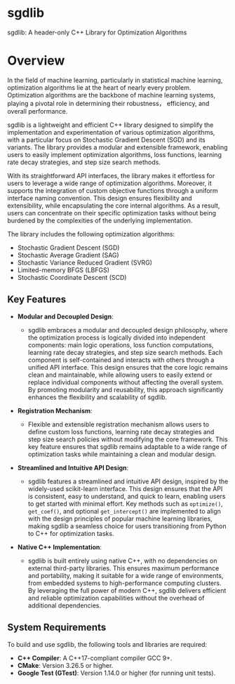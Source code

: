 # sgdlib
sgdlib: A header-only C++ Library for Optimization Algorithms

# Overview

In the field of machine learning, particularly in statistical machine learning, optimization algorithms lie at the heart of nearly every problem. Optimization algorithms are the backbone of machine learning systems, playing a pivotal role in determining their robustness， efficiency, and overall performance.

sgdlib is a lightweight and efficient C++ library designed to simplify the implementation and experimentation of various optimization algorithms, with a particular focus on Stochastic Gradient Descent (SGD) and its variants. The library provides a modular and extensible framework, enabling users to easily implement optimization algorithms, loss functions, learning rate decay strategies, and step size search methods.

With its straightforward API interfaces, the library makes it effortless for users to leverage a wide range of optimization algorithms. Moreover, it supports the integration of custom objective functions through a uniform interface naming convention. This design ensures flexibility and extensibility, while encapsulating the core internal algorithms. As a result, users can concentrate on their specific optimization tasks without being burdened by the complexities of the underlying implementation.

The library includes the following optimization algorithms:

- Stochastic Gradient Descent (SGD)
- Stochastic Average Gradient (SAG)
- Stochastic Variance Reduced Gradient (SVRG)
- Limited-memory BFGS (LBFGS)
- Stochastic Coordinate Descent (SCD)

## Key Features

- **Modular and Decoupled Design**:
  - sgdlib embraces a modular and decoupled design philosophy, where the optimization process is logically divided into independent components: main logic operations, loss function computations, learning rate decay strategies, and step size search methods. Each component is self-contained and interacts with others through a unified API interface. This design ensures that the core logic remains clean and maintainable, while allowing users to easily extend or replace individual components without affecting the overall system. By promoting modularity and reusability, this approach significantly enhances the flexibility and scalability of sgdlib.

- **Registration Mechanism**:
  - Flexible and extensible registration mechanism allows users to define custom loss functions, learning rate decay strategies and step size search policies without modifying the core framework. This key feature ensures that sgdlib remains adaptable to a wide range of optimization tasks while maintaining a clean and modular design.

- **Streamlined and Intuitive API Design**:
  - sgdlib features a streamlined and intuitive API design, inspired by the widely-used scikit-learn interface. This design ensures that the API is consistent, easy to understand, and quick to learn, enabling users to get started with minimal effort. Key methods such as `optimize()`, `get_coef()`, and optional `get_intercept()` are implemented to align with the design principles of popular machine learning libraries, making sgdlib a seamless choice for users transitioning from Python to C++ for optimization tasks.

- **Native C++ Implementation**:
  - sgdlib is built entirely using native C++, with no dependencies on external third-party libraries. This ensures maximum performance and portability, making it suitable for a wide range of environments, from embedded systems to high-performance computing clusters. By leveraging the full power of modern C++, sgdlib delivers efficient and reliable optimization capabilities without the overhead of additional dependencies.

## System Requirements

To build and use sgdlib, the following tools and libraries are required:

- **C++ Compiler**: A C++17-compliant compiler GCC 9+.
- **CMake**: Version 3.26.5 or higher.
- **Google Test (GTest)**: Version 1.14.0 or higher (for running unit tests).





